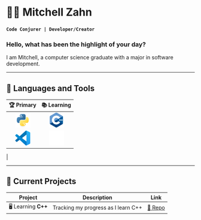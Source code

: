 # 👨‍💻 Mitchell Zahn

**`Code Conjurer | Developer/Creator`**

### Hello, what has been the highlight of your day?

I am Mitchell, a computer science graduate with a major in software development.

---

## 🧰 Languages and Tools

| 🏆 Primary | 📚 Learning |
|:--------:|:-----------:|
| <a href="https://www.python.org/" target="_blank"><img alt="Python" width="40px" src="./icons/python.png" /></a> | <a href="https://en.wikipedia.org/wiki/C%2B%2B" target="_blank"><img alt="C++" width="40px" src="./icons/cplusplus.png" /></a> | 
| <a href="https://code.visualstudio.com/" target="_blank"><img alt="VS Code" width="40px" src="./icons/vscode.png" /></a> | <a href="https://www.unrealengine.com/" target="_blank"><img alt="Unreal Engine" width="40px" src="./icons/unrealengine.png" /></a>
 |  

---

## 🚀 Current Projects

| Project | Description | Link |
|---------|-------------|------|
| 🖥️ Learning **C++** | Tracking my progress as I learn C++ | [🔗 Repo](../../../learningcpp) |
